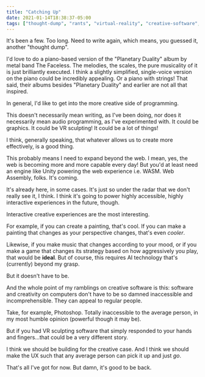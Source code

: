 ```yaml
---
title: "Catching Up"
date: 2021-01-14T18:38:37-05:00
tags: ["thought-dump", "rants", "virtual-reality", "creative-software", "ux"]
---
```


It's been a few. Too long. Need to write again, which means, you guessed it, another "thought dump".

I'd love to do a piano-based version of the "Planetary Duality" album by metal band The Faceless. The melodies, the scales, the pure musicality of it is just brilliantly executed. I think a slightly simplified, single-voice version on the piano could be incredibly appealing. Or a piano with strings! That said, their albums besides "Planetary Duality" and earlier are not all that inspired.

In general, I'd like to get into the more creative side of programming.

This doesn't necessarily mean writing, as I've been doing, nor does it necessarily mean audio programming, as I've experimented with. It could be graphics. It could be VR sculpting! It could be a lot of things!

I think, generally speaking, that whatever allows us to create more effectively, is a good thing.

This probably means I need to expand beyond the web. I mean, yes, the web is becoming more and more capable every day! But you'd at least need an engine like Unity powering the web experience i.e. WASM. Web Assembly, folks. It's coming.

It's already here, in some cases. It's just so under the radar that we don't really see it, I think. I think it's going to power highly accessible, highly interactive experiences in the future, though.

Interactive creative experiences are the most interesting.

For example, if you can create a painting, that's cool. If you can make a painting that changes as your perspective changes, that's even _cooler_.

Likewise, if you make music that changes according to your mood, or if you make a game that changes its strategy based on how aggressively you play, that would be **ideal**. But of course, this requires AI technology that's (currently) beyond my grasp.

But it doesn't have to be.

And the whole point of my ramblings on creative software is this: software and creativity on computers don't have to be so damned inaccessible and incomprehensible. They can appeal to regular people.

Take, for example, Photoshop. Totally inaccessible to the average person, in my most humble opinion (powerful though it may be).

But if you had VR sculpting software that simply responded to your hands and fingers...that could be a very different story.

I think we should be building for the creative case. And I think we should make the UX such that any average person can pick it up and just _go_.

That's all I've got for now. But damn, it's good to be back.
